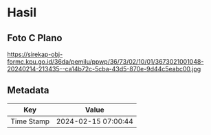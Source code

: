 # Hasil

## Foto C Plano

https://sirekap-obj-formc.kpu.go.id/36da/pemilu/ppwp/36/73/02/10/01/3673021001048-20240214-213435--ca14b72c-5cba-43d5-870e-9d44c5eabc00.jpg


## Metadata

| Key        | Value               |
| ---------- | ------------------- |
| Time Stamp | 2024-02-15 07:00:44 |



